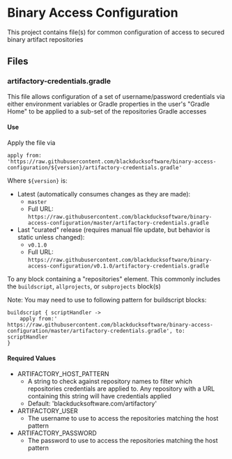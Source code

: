 # Binary Access Configuration

This project contains file(s) for common configuration of access to secured binary artifact repositories

## Files

### artifactory-credentials.gradle

This file allows configuration of a set of username/password credentials via either environment variables or Gradle properties in the user's "Gradle Home" to be applied to a sub-set of the repositories Gradle accesses

#### Use

Apply the file via

```
apply from: 'https://raw.githubusercontent.com/blackducksoftware/binary-access-configuration/${version}/artifactory-credentials.gradle'
```

Where `${version}` is:

- Latest (automatically consumes changes as they are made):
    - `master`
    - Full URL: `https://raw.githubusercontent.com/blackducksoftware/binary-access-configuration/master/artifactory-credentials.gradle`
- Last "curated" release (requires manual file update, but behavior is static unless changed):
    - `v0.1.0`
    - Full URL: `https://raw.githubusercontent.com/blackducksoftware/binary-access-configuration/v0.1.0/artifactory-credentials.gradle`

To any block containing a "repositories" element. This commonly includes the `buildscript`, `allprojects`, or `subprojects` block(s)

Note: You may need to use to following pattern for buildscript blocks:

```
buildscript { scriptHandler ->
    apply from:' https://raw.githubusercontent.com/blackducksoftware/binary-access-configuration/master/artifactory-credentials.gradle', to: scriptHandler
}
```

#### Required Values

- ARTIFACTORY_HOST_PATTERN
    - A string to check against repository names to filter which repositories credentials are applied to. Any repository with a URL containing this string will have credentials applied
    - Default: 'blackducksoftware.com/artifactory'
- ARTIFACTORY_USER
    - The username to use to access the repositories matching the host pattern
- ARTIFACTORY_PASSWORD
    - The password to use to access the repositories matching the host pattern
